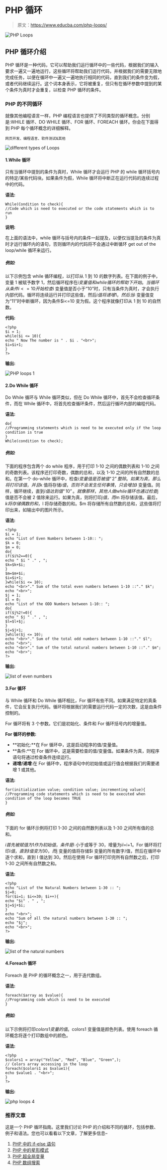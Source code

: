 # PHP 循环

> 原文：<https://www.educba.com/php-loops/>

![PHP Loops](img/6f1b68262bb438982115e423ebf7c3e1.png)



## PHP 循环介绍

PHP 循环是一种代码，它可以帮助我们运行循环中的一些代码，根据我们的输入要求一遍又一遍地运行，这些循环将帮助我们运行代码，并根据我们的需要无限地完成任务，以便在循环中一遍又一遍地执行相同的代码，直到我们的条件变为假，或者代码继续运行。这个词本身表示，它将被重复，但只有在循环参数中提到的某个条件为真时才会重复，以检查 PHP 循环的条件。

### PHP 的不同循环

就像其他编程语言一样，PHP 编程语言也提供了不同类型的循环概念。分别是:WHILE 循环、DO WHILE 循环、FOR 循环、FOREACH 循环。你会在下面得到 PHP 每个循环概念的详细解释。

<small>网页开发、编程语言、软件测试&其他</small>

![different types of Loops](img/e15852bc2585bf1c8afbbcfe3e5f9d43.png)



#### 1.While 循环

只有当循环中提到的条件为真时，While 循环才会运行 PHP 的 while 循环括号内的特定/某些代码块。如果条件为假，While 循环将中断正在运行代码的连续过程中的代码。

**语法:**

```
While(Condition to check){
//Code which is need to executed or the code statements which is to run
}
```

**说明:**

在上面的语法中，while 循环与括号内的条件一起提及，以便仅当提及的条件为真时才运行循环内的语句，否则循环内的代码将不会通过中断循环 get out of the loop/while 循环来运行。

##### 例如:

以下示例包含 while 循环编程，以打印从 1 到 10 的数字列表。在下面的例子中，变量 1 被赋予数字 1，然后循环程序在$i 变量值和 while 循环的帮助下开始。当循环从条件 i<=10 开始检查$i 变量值是否小于“10”时，只有当条件为真时，才会执行内部代码。循环将连续运行并打印这些值，然后$i 值将递增 1，然后当$i 变量值变为“11”时中断循环，因为条件$i<=10 变为假。这个程序就像打印从 1 到 10 的自然数。

**代码:**

```
<?php
$i = 1;
while($i <= 10){
echo " Now The number is " . $i . "<br>";
$i=$i+1;
}
?>
```

**输出:**

![PHP loops 1](img/10ec356b014465f6bb655f3d762f5be7.png)



#### 2.Do While 循环

Do While 循环与 While 循环类似，但在 Do While 循环中，首先不会检查循环条件，而在 While 循环中，将首先检查循环条件，然后运行循环内部的编程代码。

**语法:**

```
do{
//Programming statements which is need to be executed only if the loop condition is true
}
While(condition to check);
```

##### 例如:

下面的程序包含两个 do while 程序，用于打印 1-10 之间的偶数列表和 1-10 之间的奇数列表。该程序还打印奇数，偶数的总和，以及 1-10 之间的所有自然数的总和。在第一个 do-while 循环中，检查$i 变量值是否被值“2”整除。如果为真，那么将打印该值，并且$k 值将存储$i 值，否则不会发生任何事情，只会增加$i 变量值。同样，循环继续，直到$i 值达到值“10”。就像那样，其他人做 while 循环也通过检查$j 值是否不会被 2 值除来运行。如果为真，则将打印$j 值，而$m 将存储该值。最后，$k 将存储偶数的和，$l 将存储奇数的和。$m 将存储所有自然数的总和，这些值将打印出来，如输出中的图片所示。

**语法:**

```
<?php
$i = 1;
echo "List of Even Numbers between 1-10:: ";
$k = 0;
$m = 0;
do{
if($i%2==0){
echo " $i " ." , ";
$k=$k+$i;
}
$m=$m+$i;
$i=$i+1;
}while($i <= 10);
echo "<br>"." Sum of the total even numbers between 1-10 ::"." $k";
echo "<br>";
$j = 1;
$l = 0;
echo "List of the ODD Numbers between 1-10:: ";
do{
if($j%2!=0){
echo " $j " ." , ";
$l=$l+$j;
}
$j=$j+1;
}while($j <= 10);
echo "<br>"." Sum of the total odd numbers between 1-10 ::"." $l";
echo "<br>";
echo "<br>"." Sum of the total natural numbers between 1-10 ::"." $m";
echo "<br>";
?>
```

**输出:**

![list of even numbers](img/c3ece222a2ab26a5899ea23aac10a006.png)



#### 3.For 循环

与 While 循环和 Do While 循环相比，For 循环有些不同。如果满足特定的真条件，它会反复执行代码。循环将根据我们的需要运行代码一定的次数，这是由条件控制的。

For 循环将有 3 个参数。它们是初始化、条件和 For 循环括号内的增量值。

**For 循环的参数:**

*   **初始化:**在 For 循环中，这是启动程序的值/变量值。
*   **条件:**在 For 循环中，这是需要检查的值/变量值。如果条件为真，则程序语句将通过检查条件连续运行。
*   **递增/递增**:在 For 循环中，程序语句中的初始值或运行值会根据我们的需要递增 1 或其他。

**语法:**

```
for(initialization value; condition value; incrementing value){
//Programming code statements which is need to be executed when condition of the loop becomes TRUE
}
```

##### 例如:

下面的 for 循环示例将打印 1-30 之间的自然数列表以及 1-30 之间所有值的总和。

$i 首先被赋值为 1 作为初始值，条件是$i 小于或等于 30，增量为$ii=$i+1。For 循环将打印$i 值，直到 I 值变为 30，而$j 变量的值将存储$i 变量的所有数字/值，然后在循环中逐个求和，直到 I 值达到 30。然后在使用 For 循环打印完所有自然数之后，打印 1-30 之间所有自然数之和。

**语法:**

```
<?php
echo "List of the Natural Numbers between 1-30 :: ";
$j=0;
for($i=1; $i<=30; $i++){
echo "$i" . " , ";
$j=$j+$i;
}
echo "<br>";
echo "Sum of all the natural numbers between 1-30 :: ";
echo "$j";
echo "<br>";
?>
```

**输出:**

![list of the natural numbers](img/8c3904714c5a955114be7c04719c0ce1.png)



#### 4.Foreach 循环

Foreach 是 PHP 的循环概念之一，用于迭代数组。

**语法:**

```
foreach($array as $value){
//Programming code which is need to be executed
}
```

##### 例如:

以下示例将打印$colors1 变量的值。$colors1 变量值是颜色列表。使用 foreach 循环概念将逐个打印数组中的颜色。

**语法:**

```
<?php
$colors1 = array("Yellow", "Red", "Blue", "Green",);
// Colors array accessing in the loop
foreach($colors1 as $value1){
echo $value1 . "<br>";
}
?>
```

**输出:**

![php loops 4](img/3872ec8062104cac6170bd1ccc51ed64.png)



### 推荐文章

这是一个 PHP 循环指南。这里我们讨论 PHP 的介绍和不同的循环，包括参数、例子和语法。您也可以看看以下文章，了解更多信息–

1.  [PHP 中的 if-else 语句](https://www.educba.com/if-else-statement-in-php/)
2.  [PHP 中的星形模式](https://www.educba.com/star-patterns-in-php/)
3.  [PHP 超全局变量](https://www.educba.com/php-superglobal-variables/)
4.  [PHP 数组搜索](https://www.educba.com/php-array-search/)






